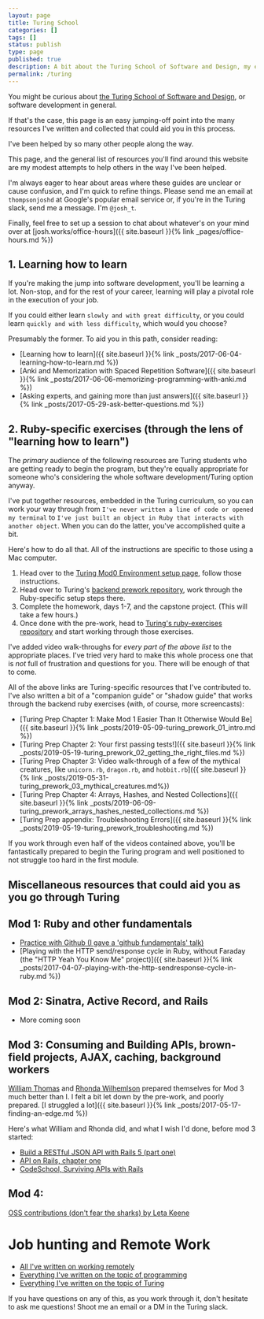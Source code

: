 ```yaml
---
layout: page
title: Turing School
categories: []
tags: []
status: publish
type: page
published: true
description: A bit about the Turing School of Software and Design, my experience, programming, and how you can kick the tires on both.
permalink: /turing
---
```


You might be curious about [the Turing School of Software and Design](https://www.turing.io/), or software development in general. 

If that's the case, this page is an easy jumping-off point into the many resources I've written and collected that could aid you in this process.

I've been helped by so many other people along the way. 

This page, and the general list of resources you'll find around this website are my modest attempts to help others in the way I've been helped. 

I'm always eager to hear about areas where these guides are unclear or cause confusion, and I'm quick to refine things. Please send me an email at `thompsonjoshd` at Google's popular email service or, if you're in the Turing slack, send me a message. I'm `@josh_t`. 

Finally, feel free to set up a session to chat about whatever's on your mind over at [josh.works/office-hours]({{ site.baseurl }}{% link _pages/office-hours.md %})


## 1. Learning how to learn

If you're making the jump into software development, you'll be learning a lot. Non-stop, and for the rest of your career, learning will play a pivotal role in the execution of your job. 

If you could either learn `slowly and with great difficulty`, or you could learn `quickly and with less difficulty`, which would you choose? 

Presumably the former. To aid you in this path, consider reading:

* [Learning how to learn]({{ site.baseurl }}{% link _posts/2017-06-04-learning-how-to-learn.md %})
* [Anki and Memorization with Spaced Repetition Software]({{ site.baseurl }}{% link _posts/2017-06-06-memorizing-programming-with-anki.md %})
* [Asking experts, and gaining more than just answers]({{ site.baseurl }}{% link _posts/2017-05-29-ask-better-questions.md %})


## 2. Ruby-specific exercises (through the lens of "learning how to learn")

The _primary_ audience of the following resources are Turing students who are getting ready to begin the program, but they're equally appropriate for someone who's considering the whole software development/Turing option anyway.

I've put together resources, embedded in the Turing curriculum, so you can work your way through from `I've never written a line of code or opened my terminal` to `I've just built an object in Ruby that interacts with another object`. When you can do the latter, you've accomplished quite a bit.

Here's how to do all that. All of the instructions are specific to those using a Mac computer.

1. Head over to the [Turing Mod0 Environment setup page](http://mod0.turing.io/setup-instructions), follow those instructions.
2. Head over to Turing's [backend prework repository](https://github.com/turingschool-examples/module_0_capstone), work through the Ruby-specific setup steps there. 
3. Complete the homework, days 1-7, and the capstone project. (This will take a few hours.)
4. Once done with the pre-work, head to [Turing's ruby-exercises repository](https://github.com/turingschool/ruby-exercises) and start working through those exercises.

I've added video walk-throughs for _every part of the above list_ to the appropriate places. I've tried very hard to make this whole process one that is _not_ full of frustration and questions for you. There will be enough of that to come. 

All of the above links are Turing-specific resources that I've contributed to. I've also written a bit of a "companion guide" or "shadow guide" that works through the backend ruby exercises (with, of course, more screencasts):

- [Turing Prep Chapter 1: Make Mod 1 Easier Than It Otherwise Would Be]({{ site.baseurl }}{% link _posts/2019-05-09-turing_prework_01_intro.md %}) 
- [Turing Prep Chapter 2: Your first passing tests!]({{ site.baseurl }}{% link _posts/2019-05-19-turing_prework_02_getting_the_right_files.md %}) 
- [Turing Prep Chapter 3: Video walk-through of a few of the mythical creatures, like `unicorn.rb`, `dragon.rb`, and `hobbit.rb`]({{ site.baseurl }}{% link _posts/2019-05-31-turing_prework_03_mythical_creatures.md%})
- [Turing Prep Chapter 4: Arrays, Hashes, and Nested Collections]({{ site.baseurl }}{% link _posts/2019-06-09-turing_prework_arrays_hashes_nested_collections.md %})
- [Turing Prep appendix: Troubleshooting Errors]({{ site.baseurl }}{% link _posts/2019-05-19-turing_prework_troubleshooting.md %})

If you work through even half of the videos contained above, you'll be fantastically prepared to begin the Turing program and well positioned to not struggle too hard in the first module. 


## Miscellaneous resources that could aid you as you go through Turing

## Mod 1: Ruby and other fundamentals

* [Practice with Github (I gave a 'github fundamentals' talk)](https://github.com/josh-works/git_practice)
* [Playing with the HTTP send/response cycle in Ruby, without Faraday (the "HTTP Yeah You Know Me" project)]({{ site.baseurl }}{% link _posts/2017-04-07-playing-with-the-http-sendresponse-cycle-in-ruby.md %})

## Mod 2: Sinatra, Active Record, and Rails

- More coming soon

## Mod 3: Consuming and Building APIs, brown-field projects, AJAX, caching, background workers

[William Thomas](https://www.turing.io/alumni/william-thomas) and [Rhonda Wilhemlson](https://www.turing.io/alumni/rhonda-wilhelmson) prepared themselves for Mod 3 much better than I. I felt a bit let down by the pre-work, and poorly prepared. [I struggled a lot]({{ site.baseurl }}{% link _posts/2017-05-17-finding-an-edge.md %})

Here's what William and Rhonda did, and what I wish I'd done, before mod 3 started:

- [Build a RESTful JSON API with Rails 5 (part one)](https://scotch.io/tutorials/build-a-restful-json-api-with-rails-5-part-one)
- [API on Rails, chapter one](http://apionrails.icalialabs.com/book/chapter_one)
- [CodeSchool, Surviving APIs with Rails](https://www.codeschool.com/courses/surviving-apis-with-rails)


## Mod 4:

[OSS contributions (don't fear the sharks) by Leta Keene](https://medium.com/@letakeane/contributing-to-open-source-the-sharks-are-photoshopped-47e22db1ab86)


# Job hunting and Remote Work

- [All I've written on working remotely](http://josh.works/tags#remote_work)
- [Everything I've written on the topic of programming](http://josh.works/tags#programming)
- [Everything I've written on the topic of Turing](http://josh.works/tags#turing)

If you have questions on any of this, as you work through it, don't hesitate to ask me questions! Shoot me an email or a DM in the Turing slack.